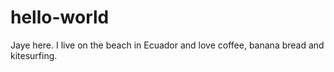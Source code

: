 # hello-world

Jaye here.  I live on the beach in Ecuador and love coffee, banana bread and kitesurfing.
